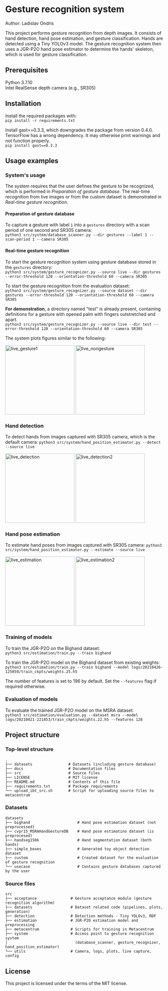 
# Gesture recognition system
Author: Ladislav Ondris

This project performs gesture recognition from depth images. 
It consists of hand detection, hand pose estimation, and gesture classification.
Hands are detected using a Tiny YOLOv3 model.
The gesture recognition system then uses a JGR-P2O hand pose estimator
to determine the hands' skeleton, which is used for gesture classification.


## Prerequisites

Python 3.7.10  
Intel RealSense depth camera (e.g., SR305)

## Installation

Install the required packages with:  
```pip install -r requirements.txt```

Install gast==0.3.3, which downgrades the package from version 0.4.0.
TensorFlow has a wrong dependency. It may otherwise print warnings and not function properly.  
`pip install gast==0.3.3`

## Usage examples

### System's usage

The system requires that the user defines the gesture to be recognized, which
is performed in *Preparation of gesture database*. The real-time recognition 
from live images or from the custom dataset is demonstrated in 
*Real-time gesture recognition*.

#### Preparation of gesture database

To capture a gesture with label `1` into a `gestures` directory with a scan
period of one second and SR305 camera:  
```python3 src/system/database_scanner.py --dir gestures --label 1 --scan-period 1 --camera SR305```

#### Real-time gesture recognition

To start the gesture recognition system using gesture database stored in 
the `gestures` directory:  
`python3 src/system/gesture_recognizer.py --source live --dir gestures --error-threshold 120 --orientation-threshold 60 --camera SR305`

To start the gesture recognition from the evaluation dataset:  
`python3 src/system/gesture_recognizer.py --source dataset --dir gestures --error-threshold 120 --orientation-threshold 60 --camera SR305`

**For demonstration**, a directory named "test" is already present,
containing definitions for a gesture with opened palm with fingers outstretched
and apart.  
`python3 src/system/gesture_recognizer.py --source live --dir test --error-threshold 120 --orientation-threshold 60 --camera SR305`

The system plots figures similar to the following:  
<p float="left">
    <img src="./docs/readme/live_gesture1.png" alt="live_gesture1" width="220"/>
    <img src="./docs/readme/live_nongesture.png" alt="live_nongesture" width="220"/>
</p>

### Hand detection

To detect hands from images captured with SR305 camera, which is the default camera:
`python3 src/system/hand_position_estimator.py --detect --source live`

<p float="left">
    <img src="./docs/readme/live_detection.png" alt="live_detection" width="220"/>
    <img src="./docs/readme/live_detection2.png" alt="live_detection2" width="220"/>
</p>

### Hand pose estimation

To estimate hand poses from images captured with SR305 camera:
`python3 src/system/hand_position_estimator.py --estimate --source live`

<p float="left">
    <img src="./docs/readme/live_estimation.png" alt="live_estimation" width="220"/>
    <img src="./docs/readme/live_estimation2.png" alt="live_estimation2" width="220"/>
</p>

### Training of models

To train the JGR-P2O on the Bighand dataset:  
```python3 src/estimation/train.py --train bighand```

To train the JGR-P2O model on the Bighand dataset from existing weights:  
`python3 src/estimation/train.py --train bighand --model logs/20210426-125059/train_ckpts/weights.25.h5`

The number of features is set to 196 by default. Set the `--features` flag if required otherwise.

### Evaluation of models

To evaluate the trained JGR-P2O model on the MSRA dataset:  
`python3 src/estimation/evaluation.py --dataset msra --model logs/20210421-221853/train_ckpts/weights.22.h5 --features 128`


## Project structure

### Top-level structure

    .
    ├── datasets                # Datasets (including gesture database)
    ├── docs                    # Documentation files 
    ├── src                     # Source files
    ├── LICENSE                 # MIT license
    ├── README.md               # Contents of this file
    ├── requirements.txt        # Package requirements 
    └── upload_ibt_src.sh       # Script for uploading source files to metacentrum

### Datasets

    datasets
    ├── bighand                     # Hand pose estimation dataset (not preprocessed)
    ├── cvpr15_MSRAHandGestureDB    # Hand pose estimatino dataset (is preprocesed)
    ├── handseg150k                 # Hand segmentation dataset (both hands)
    ├── simple_boxes                # Generated toy object detection dataset
    ├── custom                      # Created dataset for the evaluation of gesture recognition
    └── usecase                     # Contains gesture databases captured by the user 

### Source files

    src
    ├── acceptance               # Gesture acceptance module (gesture recognition algorithm)
    ├── datasets                 # Dataset related code (pipelines, plots, generation)
    ├── detection                # Detection methods - Tiny YOLOv3, RDF
    ├── estimation               # JGR-P2O estimation model and preprocessing
    ├── metacentrum              # Scripts for training in Metacentrum
    ├── system                   # Access point to gesture recognition system 
    │                              (database_scanner, gesture_recognizer, hand_position_estimator)
    └── utils                    # Camera, logs, plots, live capture, config


## License

This project is licensed under the terms of the MIT license.
